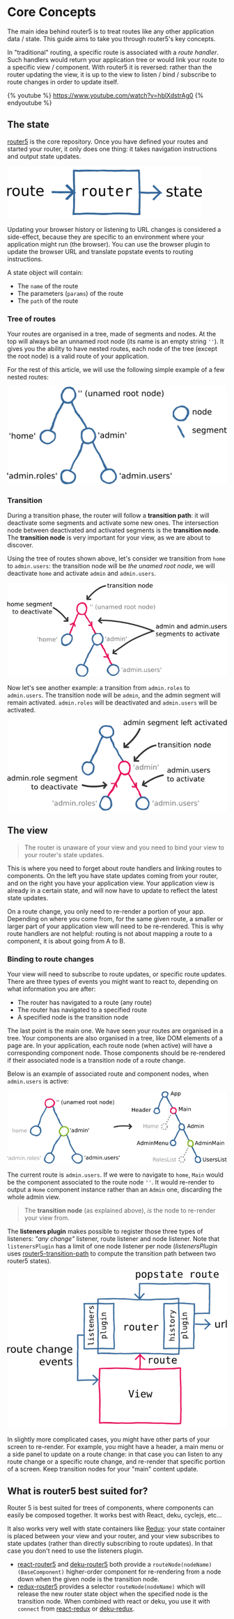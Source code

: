 # Core Concepts

The main idea behind router5 is to treat routes like any other application data / state. This guide aims to take you through router5's key concepts.

In "traditional" routing, a specific route is associated with a _route handler_. Such handlers would return your application tree or would link your route to a specific view / component. With router5 it is reversed: rather than the router updating the view, it is up to the view to listen / bind / subscribe to route changes in order to update itself.

{% youtube %}
https://www.youtube.com/watch?v=hblXdstrAg0
{% endyoutube %}


## The state

[router5](https://github.com/router5/router5) is the core repository. Once you have defined your routes and started your router, it only does one thing: it takes navigation instructions and output state updates.

![Router](./router.png)

Updating your browser history or listening to URL changes is considered a side-effect, because they are specific to an environment where your application might run (the browser). You can use the browser plugin to update the browser URL and translate popstate events to routing instructions.

A state object will contain:
- The `name` of the route
- The parameters (`params`) of the route
- The `path` of the route


### Tree of routes

Your routes are organised in a tree, made of segments and nodes. At the top will always be an unnamed root node (its name is an empty string `''`). It gives you the ability to have nested routes, each node of the tree (except the root node) is a valid route of your application.

For the rest of this article, we will use the following simple example of a few nested routes:

![Tree of routes](./routes-tree.png)


### Transition

During a transition phase, the router will follow a __transition path__: it will deactivate some segments and activate some new ones. The intersection node between deactivated and activated segments is the __transition node__. The __transition node__ is very important for your view, as we are about to discover.

Using the tree of routes shown above, let's consider we transition from `home` to `admin.users`: the transition node will be _the unamed root node_, we will deactivate `home` and activate `admin` and `admin.users`.

![Transition example #1](./routes-tree-transition-1.png)

Now let's see another example: a transition from `admin.roles` to `admin.users`. The transition node will be `admin`, and the admin segment will remain activated. `admin.roles` will be deactivated and `admin.users` will be activated.

![Transition example #1](./routes-tree-transition-2.png)


## The view

> The router is unaware of your view and you need to bind your view to your router's state updates.

This is where you need to forget about route handlers and linking routes to components. On the left you have state updates coming from your router, and on the right you have your application view. Your application view is already in a certain state, and will now have to update to reflect the latest state updates.

On a route change, you only need to re-render a portion of your app. Depending on where you come from, for the same given route, a smaller or larger part of your application view will need to be re-rendered. This is why route handlers are not helpful: routing is not about mapping a route to a component, it is about going from A to B.


### Binding to route changes

Your view will need to subscribe to route updates, or specific route updates. There are three types of events you might want to react to, depending on what information you are after:

- The router has navigated to a route (any route)
- The router has navigated to a specified route
- A specified node is the transition node

The last point is the main one. We have seen your routes are organised in a tree. Your components are also organised in a tree, like DOM elements of a page are. In your application, each route node (when active) will have a corresponding component node. Those components should be re-rendered if their associated node is a transition node of a route change.

Below is an example of associated route and component nodes, when `admin.users` is active:

![Transition nodes](./routes-tree-components.png)

The current route is `admin.users`. If we were to navigate to `home`, `Main` would be the component associated to the route node `''`. It would re-render to output a `Home` component instance rather than an `Admin` one, discarding the whole admin view.

> The __transition node__ (as explained above), _is_ the node to re-render your view from.

The __listeners plugin__ makes possible to register those three types of listeners: _"any change"_ listener, route listener and node listener. Note that `listenersPlugin` has a limit of one node listener per node (_listenersPlugin_ uses [router5-transition-path](https://github.com/router5/router5/tree/master/packages/router5-transition-path) to compute the transition path between two router5 states).

![Relation between router and view](./router-view.png)

In slightly more complicated cases, you might have other parts of your screen to re-render. For example, you might have a header, a main menu or a side panel to update on a route change: in that case you can listen to any route change or a specific route change, and re-render that specific portion of a screen. Keep transition nodes for your "main" content update.


## What is router5 best suited for?

Router 5 is best suited for trees of components, where components can easily be composed together. It works best with React, deku, cyclejs, etc...

It also works very well with state containers like [Redux](http://redux.js.org/): your state container is placed between your view and your router, and your view subscribes to state updates (rather than directly subscribing to route updates). In that case you don't need to use the listeners plugin.

- [react-router5](https://github.com/router5/router5/tree/master/packages/react-router5) and [deku-router5](https://github.com/router5/router5/tree/master/packages/deku-router5) both provide a `routeNode(nodeName)(BaseComponent)` higher-order component for re-rendering from a node down when the given node is the transition node.
- [redux-router5](https://github.com/router5/router5/tree/master/packages/redux-router5) provides a selector `routeNode(nodeName)` which will release the new router state object when the specified node is the transition node. When combined with react or deku, you use it with `connect` from [react-redux](https://github.com/rackt/react-redux) or [deku-redux](https://github.com/troch/deku-redux).
